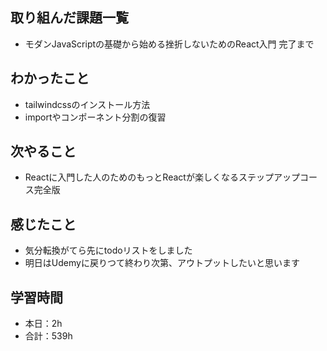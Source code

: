 ## 取り組んだ課題一覧
- モダンJavaScriptの基礎から始める挫折しないためのReact入門 完了まで

## わかったこと
- tailwindcssのインストール方法
- importやコンポーネント分割の復習



## 次やること
- Reactに入門した人のためのもっとReactが楽しくなるステップアップコース完全版

## 感じたこと    
- 気分転換がてら先にtodoリストをしました  
- 明日はUdemyに戻りつて終わり次第、アウトプットしたいと思います                                                                                                                                                                                                                                                                                                                                                                                                                                                                                                                                                                                                              
                                                                                             
                                    
## 学習時間
- 本日：2h
- 合計：539h